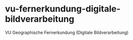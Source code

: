 vu-fernerkundung-digitale-bildverarbeitung
==========================================

VU Geographische Fernerkundung (Digitale Bildverarbeitung)
